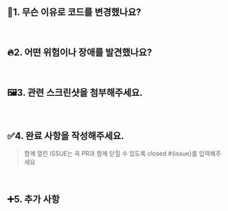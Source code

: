 ## 🤔1. 무슨 이유로 코드를 변경했나요?

<br>

## 🔥2. 어떤 위험이나 장애를 발견했나요?

<br>

## 🖼️3. 관련 스크린샷을 첨부해주세요.

<br>

## ✅4. 완료 사항을 작성해주세요.
> 함께 열린 ISSUE는 꼭 PR과 함께 닫힐 수 있도록 closed #{issue}를 입력해주세요

<br>

## ➕5. 추가 사항
